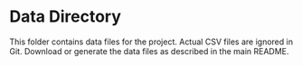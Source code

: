 # Data Directory 
This folder contains data files for the project. Actual CSV files are ignored in Git. 
Download or generate the data files as described in the main README. 
